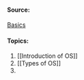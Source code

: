 #### Source:
[Basics](https://www.geeksforgeeks.org/operating-systems/#basics)


#### Topics:

1. [[Introduction of OS]]
2. [[Types of OS]]
3. 